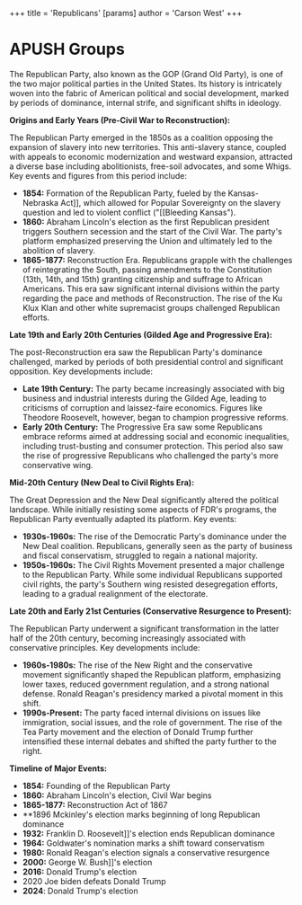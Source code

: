 +++
 title = 'Republicans'
[params]
	author = 'Carson West'
+++

# APUSH Groups

The Republican Party, also known as the GOP (Grand Old Party), is one of the two major political parties in the United States.  Its history is intricately woven into the fabric of American political and social development, marked by periods of dominance, internal strife, and significant shifts in ideology.

**Origins and Early Years (Pre-Civil War to Reconstruction):**

The Republican Party emerged in the 1850s as a coalition opposing the expansion of slavery into new territories.  This anti-slavery stance, coupled with appeals to economic modernization and westward expansion, attracted a diverse base including abolitionists, free-soil advocates, and some Whigs.  Key events and figures from this period include:

* **1854:** Formation of the Republican Party, fueled by the Kansas-Nebraska Act]], which allowed for Popular Sovereignty on the slavery question and led to violent conflict ("[[Bleeding Kansas").
* **1860:** Abraham Lincoln's election as the first Republican president triggers Southern secession and the start of the Civil War.  The party's platform emphasized preserving the Union and ultimately led to the abolition of slavery.
* **1865-1877:** Reconstruction Era.  Republicans grapple with the challenges of reintegrating the South, passing amendments to the Constitution (13th, 14th, and 15th) granting citizenship and suffrage to African Americans. This era saw significant internal divisions within the party regarding the pace and methods of Reconstruction.  The rise of the Ku Klux Klan and other white supremacist groups challenged Republican efforts.

**Late 19th and Early 20th Centuries (Gilded Age and Progressive Era):**

The post-Reconstruction era saw the Republican Party's dominance challenged, marked by periods of both presidential control and significant opposition.  Key developments include:

* **Late 19th Century:** The party became increasingly associated with big business and industrial interests during the Gilded Age, leading to criticisms of corruption and laissez-faire economics.  Figures like Theodore Roosevelt, however, began to champion progressive reforms.
* **Early 20th Century:** The Progressive Era saw some Republicans embrace reforms aimed at addressing social and economic inequalities, including trust-busting and consumer protection.  This period also saw the rise of progressive Republicans who challenged the party's more conservative wing.

**Mid-20th Century (New Deal to Civil Rights Era):**

The Great Depression and the New Deal significantly altered the political landscape.  While initially resisting some aspects of FDR's programs, the Republican Party eventually adapted its platform.  Key events:

* **1930s-1960s:** The rise of the Democratic Party's dominance under the New Deal coalition. Republicans, generally seen as the party of business and fiscal conservatism, struggled to regain a national majority.
* **1950s-1960s:**  The Civil Rights Movement presented a major challenge to the Republican Party. While some individual Republicans supported civil rights, the party's Southern wing resisted desegregation efforts, leading to a gradual realignment of the electorate.

**Late 20th and Early 21st Centuries (Conservative Resurgence to Present):**

The Republican Party underwent a significant transformation in the latter half of the 20th century, becoming increasingly associated with conservative principles.  Key developments include:

* **1960s-1980s:** The rise of the New Right and the conservative movement significantly shaped the Republican platform, emphasizing lower taxes, reduced government regulation, and a strong national defense.  Ronald Reagan's presidency marked a pivotal moment in this shift.
* **1990s-Present:**  The party faced internal divisions on issues like immigration, social issues, and the role of government.  The rise of the Tea Party movement and the election of Donald Trump further intensified these internal debates and shifted the party further to the right.

**Timeline of Major Events:**

* **1854:** Founding of the Republican Party
* **1860:** Abraham Lincoln's election, Civil War begins
* **1865-1877:** Reconstruction Act of 1867
* **1896 Mckinley's election marks beginning of long Republican dominance
* **1932:** Franklin D. Roosevelt]]'s election ends Republican dominance
* **1964:** Goldwater's nomination marks a shift toward conservatism
* **1980:** Ronald Reagan's election signals a conservative resurgence
* **2000:** George W. Bush]]'s election
* **2016:** Donald Trump's election
* 2020 Joe biden defeats Donald Trump
* **2024**: Donald Trump's election



